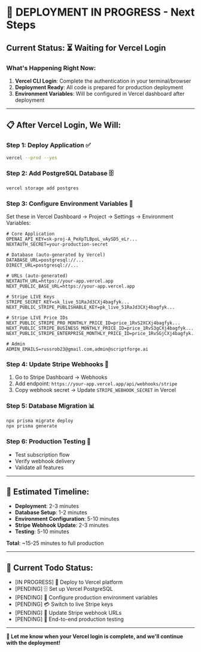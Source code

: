 # 🚀 DEPLOYMENT IN PROGRESS - Next Steps

## Current Status: ⏳ **Waiting for Vercel Login**

### What's Happening Right Now:
1. **Vercel CLI Login**: Complete the authentication in your terminal/browser
2. **Deployment Ready**: All code is prepared for production deployment
3. **Environment Variables**: Will be configured in Vercel dashboard after deployment

---

## 📋 **After Vercel Login, We Will:**

### Step 1: **Deploy Application** ✅
```bash
vercel --prod --yes
```

### Step 2: **Add PostgreSQL Database** 🗄️
```bash
vercel storage add postgres
```

### Step 3: **Configure Environment Variables** 🔧
Set these in Vercel Dashboard → Project → Settings → Environment Variables:

```env
# Core Application
OPENAI_API_KEY=sk-proj-A_PeXpTLBpoL_vAySD5_eLr...
NEXTAUTH_SECRET=your-production-secret

# Database (auto-generated by Vercel)
DATABASE_URL=postgresql://...
DIRECT_URL=postgresql://...

# URLs (auto-generated)
NEXTAUTH_URL=https://your-app.vercel.app
NEXT_PUBLIC_BASE_URL=https://your-app.vercel.app

# Stripe LIVE Keys
STRIPE_SECRET_KEY=sk_live_51RaJd3CXj4bagfyk...
NEXT_PUBLIC_STRIPE_PUBLISHABLE_KEY=pk_live_51RaJd3CXj4bagfyk...

# Stripe LIVE Price IDs
NEXT_PUBLIC_STRIPE_PRO_MONTHLY_PRICE_ID=price_1RvS2XCXj4bagfyk...
NEXT_PUBLIC_STRIPE_BUSINESS_MONTHLY_PRICE_ID=price_1RvS3gCXj4bagfyk...
NEXT_PUBLIC_STRIPE_ENTERPRISE_MONTHLY_PRICE_ID=price_1RvSGjCXj4bagfyk...

# Admin
ADMIN_EMAILS=russrob23@gmail.com,admin@scriptforge.ai
```

### Step 4: **Update Stripe Webhooks** 🔗
1. Go to Stripe Dashboard → Webhooks
2. Add endpoint: `https://your-app.vercel.app/api/webhooks/stripe`
3. Copy webhook secret → Update `STRIPE_WEBHOOK_SECRET` in Vercel

### Step 5: **Database Migration** 📊
```bash
npx prisma migrate deploy
npx prisma generate
```

### Step 6: **Production Testing** 🧪
- Test subscription flow
- Verify webhook delivery  
- Validate all features

---

## 🎯 **Estimated Timeline:**
- **Deployment**: 2-3 minutes
- **Database Setup**: 1-2 minutes  
- **Environment Configuration**: 5-10 minutes
- **Stripe Webhook Update**: 2-3 minutes
- **Testing**: 5-10 minutes

**Total**: ~15-25 minutes to full production

---

## 🔄 **Current Todo Status:**
- [IN PROGRESS] 🚀 Deploy to Vercel platform
- [PENDING] 🗄️ Set up Vercel PostgreSQL  
- [PENDING] 🔧 Configure production environment variables
- [PENDING] 💳 Switch to live Stripe keys
- [PENDING] 🔗 Update Stripe webhook URLs
- [PENDING] 🧪 End-to-end production testing

---

**👋 Let me know when your Vercel login is complete, and we'll continue with the deployment!**